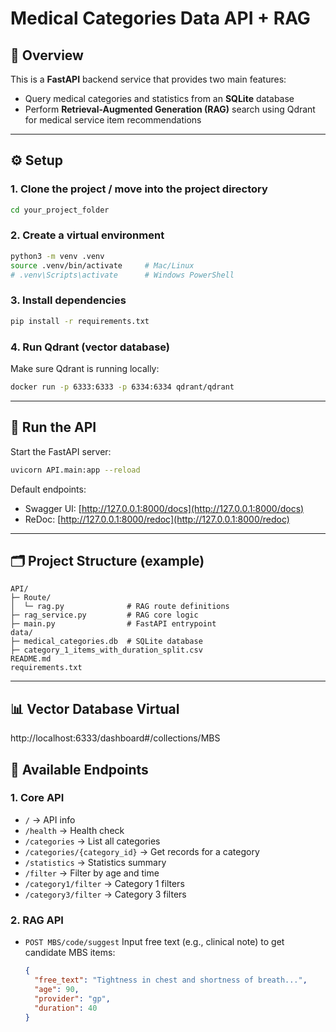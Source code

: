 # Medical Categories Data API + RAG

## 📌 Overview

This is a **FastAPI** backend service that provides two main features:

- Query medical categories and statistics from an **SQLite** database
- Perform **Retrieval-Augmented Generation (RAG)** search using Qdrant for medical service item recommendations

---

## ⚙️ Setup

### 1. Clone the project / move into the project directory

```bash
cd your_project_folder
```

### 2. Create a virtual environment

```bash
python3 -m venv .venv
source .venv/bin/activate     # Mac/Linux
# .venv\Scripts\activate      # Windows PowerShell
```

### 3. Install dependencies

```bash
pip install -r requirements.txt
```

### 4. Run Qdrant (vector database)

Make sure Qdrant is running locally:

```bash
docker run -p 6333:6333 -p 6334:6334 qdrant/qdrant
```

---

## 🚀 Run the API

Start the FastAPI server:

```bash
uvicorn API.main:app --reload
```

Default endpoints:

- Swagger UI: [http://127.0.0.1:8000/docs](http://127.0.0.1:8000/docs)
- ReDoc: [http://127.0.0.1:8000/redoc](http://127.0.0.1:8000/redoc)

---

## 🗂️ Project Structure (example)

```
API/
├─ Route/
│  └─ rag.py              # RAG route definitions
├─ rag_service.py         # RAG core logic
├─ main.py                # FastAPI entrypoint
data/
├─ medical_categories.db  # SQLite database
├─ category_1_items_with_duration_split.csv
README.md
requirements.txt
```

---

## 📊 Vector Database Virtual

http://localhost:6333/dashboard#/collections/MBS

## 📖 Available Endpoints

### 1. Core API

- `/` → API info
- `/health` → Health check
- `/categories` → List all categories
- `/categories/{category_id}` → Get records for a category
- `/statistics` → Statistics summary
- `/filter` → Filter by age and time
- `/category1/filter` → Category 1 filters
- `/category3/filter` → Category 3 filters

### 2. RAG API

- `POST MBS/code/suggest`
  Input free text (e.g., clinical note) to get candidate MBS items:

  ```json
  {
    "free_text": "Tightness in chest and shortness of breath...",
    "age": 90,
    "provider": "gp",
    "duration": 40
  }
  ```
